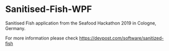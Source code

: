# Sanitised-Fish-WPF
Sanitised Fish application from the Seafood Hackathon 2019 in Cologne, Germany.

For more information please check https://devpost.com/software/sanitized-fish
